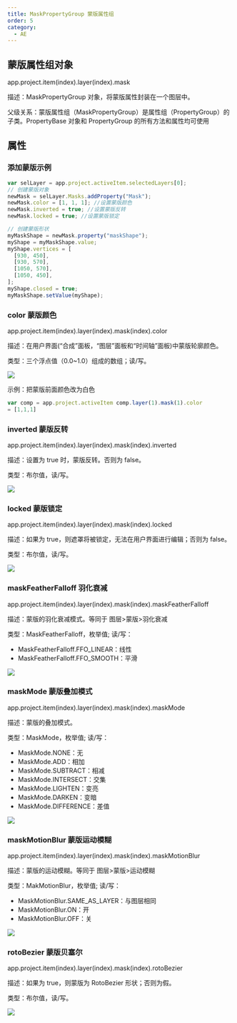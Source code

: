 ```yaml
---
title: MaskPropertyGroup 蒙版属性组
order: 5
category:
  - AE
---
```


## 蒙版属性组对象

app.project.item(index).layer(index).mask

描述：MaskPropertyGroup 对象，将蒙版属性封装在一个图层中。

父级关系：蒙版属性组（MaskPropertyGroup）是属性组（PropertyGroup）的子类。PropertyBase 对象和 PropertyGroup 的所有方法和属性均可使用

## 属性

### 添加蒙版示例

```javascript
var selLayer = app.project.activeItem.selectedLayers[0];
// 创建蒙版对象
newMask = selLayer.Masks.addProperty("Mask");
newMask.color = [1, 1, 1]; //设置蒙版颜色
newMask.inverted = true; //设置蒙版反转
newMask.locked = true; //设置蒙版锁定

// 创建蒙版形状
myMaskShape = newMask.property("maskShape");
myShape = myMaskShape.value;
myShape.vertices = [
  [930, 450],
  [930, 570],
  [1050, 570],
  [1050, 450],
];
myShape.closed = true;
myMaskShape.setValue(myShape);
```

### color 蒙版颜色

app.project.item(index).layer(index).mask(index).color

描述：在用户界面(“合成”面板，“图层”面板和“时间轴”面板)中蒙版轮廓颜色。

类型：三个浮点值（0.0~1.0）组成的数组；读/写。

![](https://cdn.yuelili.com/20210930234003.png)

示例：把蒙版前面颜色改为白色

```javascript
var comp = app.project.activeItem comp.layer(1).mask(1).color
= [1,1,1]
```

### inverted 蒙版反转

app.project.item(index).layer(index).mask(index).inverted

描述：设置为 true 时，蒙版反转。否则为 false。

类型：布尔值，读/写。

![](https://cdn.yuelili.com/20210930235106.png)

### locked 蒙版锁定

app.project.item(index).layer(index).mask(index).locked

描述：如果为 true，则遮罩将被锁定，无法在用户界面进行编辑；否则为 false。

类型：布尔值，读/写。

![](https://cdn.yuelili.com/20210930235135.png)

### maskFeatherFalloff 羽化衰减

app.project.item(index).layer(index).mask(index).maskFeatherFalloff

描述：蒙版的羽化衰减模式。等同于 图层>蒙版>羽化衰减

类型：MaskFeatherFalloff，枚举值; 读/写：

- MaskFeatherFalloff.FFO_LINEAR：线性
- MaskFeatherFalloff.FFO_SMOOTH：平滑

![](https://cdn.yuelili.com/20210930235255.png)

### maskMode 蒙版叠加模式

app.project.item(index).layer(index).mask(index).maskMode

描述：蒙版的叠加模式。

类型：MaskMode，枚举值; 读/写：

- MaskMode.NONE：无
- MaskMode.ADD：相加
- MaskMode.SUBTRACT：相减
- MaskMode.INTERSECT：交集
- MaskMode.LIGHTEN：变亮
- MaskMode.DARKEN：变暗
- MaskMode.DIFFERENCE：差值

![](https://cdn.yuelili.com/20210930235401.png)

### maskMotionBlur 蒙版运动模糊

app.project.item(index).layer(index).mask(index).maskMotionBlur

描述：蒙版的运动模糊。等同于 图层>蒙版>运动模糊

类型：MakMotionBlur，枚举值; 读/写：

- MaskMotionBlur.SAME_AS_LAYER：与图层相同
- MaskMotionBlur.ON：开
- MaskMotionBlur.OFF：关

![](https://cdn.yuelili.com/20210930235457.png)

### rotoBezier 蒙版贝塞尔

app.project.item(index).layer(index).mask(index).rotoBezier

描述：如果为 true，则蒙版为 RotoBezier 形状；否则为假。

类型：布尔值，读/写。

![](https://cdn.yuelili.com/20210930235746.png)
